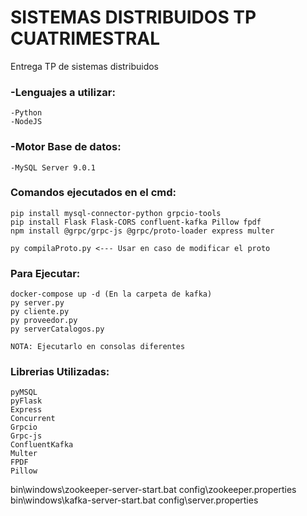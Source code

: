 # SISTEMAS DISTRIBUIDOS TP CUATRIMESTRAL
Entrega TP de sistemas distribuidos

### -Lenguajes a utilizar:
    -Python
    -NodeJS
### -Motor Base de datos:
    -MySQL Server 9.0.1
    
### Comandos ejecutados en el cmd:
    pip install mysql-connector-python grpcio-tools
    pip install Flask Flask-CORS confluent-kafka Pillow fpdf
    npm install @grpc/grpc-js @grpc/proto-loader express multer

    py compilaProto.py <--- Usar en caso de modificar el proto


### Para Ejecutar:
    docker-compose up -d (En la carpeta de kafka)
    py server.py
    py cliente.py
    py proveedor.py
    py serverCatalogos.py
    
    NOTA: Ejecutarlo en consolas diferentes

### Librerias Utilizadas:
    pyMSQL
    pyFlask
    Express
    Concurrent
    Grpcio
    Grpc-js
    ConfluentKafka
    Multer
    FPDF
    Pillow


bin\windows\zookeeper-server-start.bat config\zookeeper.properties
bin\windows\kafka-server-start.bat config\server.properties